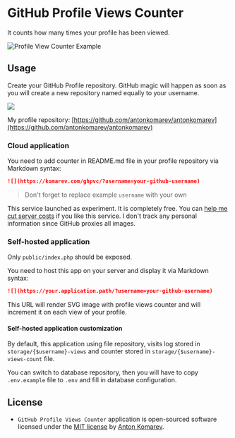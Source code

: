 # GitHub Profile Views Counter

It counts how many times your profile has been viewed.

![Profile View Counter Example](https://user-images.githubusercontent.com/1849174/87232647-40ba1080-c3c9-11ea-9d50-c6778edcd8c7.png)

## Usage

Create your GitHub Profile repository. GitHub magic will happen as soon as you will create a new repository named equally to your username.

![](https://user-images.githubusercontent.com/1849174/87251639-cbf0e000-c475-11ea-9c69-7600c78ebe33.png)

My profile repository: [https://github.com/antonkomarev/antonkomarev](https://github.com/antonkomarev/antonkomarev)

### Cloud application

You need to add counter in README.md file in your profile repository via Markdown syntax:

```markdown
![](https://komarev.com/ghpvc/?username=your-github-username)
```

> Don't forget to replace example `username` with your own

This service launched as experiment. It is completely free. You can [help me cut server costs](https://paypal.me/antonkomarev) if you like this service. I don't track any personal information since GitHub proxies all images.  

### Self-hosted application

Only `public/index.php` should be exposed.

You need to host this app on your server and display it via Markdown syntax:

```markdown
![](https://your.application.path/?username=your-github-username)
``` 

This URL will render SVG image with profile views counter and will increment it on each view of your profile.

#### Self-hosted application customization

By default, this application using file repository, visits log stored in `storage/{$username}-views` and counter stored in `storage/{$username}-views-count` file.

You can switch to database repository, then you will have to copy `.env.example` file to `.env` and fill in database configuration.

## License

- `GitHub Profile Views Counter` application is open-sourced software licensed under the [MIT license](LICENSE) by [Anton Komarev].

[Anton Komarev]: https://komarev.com
